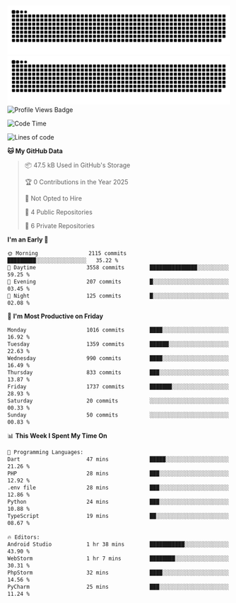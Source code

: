 <img src="https://github.com/nielsbaggerman/nielsbaggerman/blob/output/github-contribution-grid-snake.svg#gh-light-mode-only" alt="GitHub Snake Light">
<img src="https://github.com/nielsbaggerman/nielsbaggerman/blob/output/github-contribution-grid-snake-dark.svg#gh-dark-mode-only" alt="GitHub Snake Dark">
<img src="https://komarev.com/ghpvc/?username=nielsbaggerman&amp;label=Profile+Views" alt="Profile Views Badge" />

<!--START_SECTION:waka-->
![Code Time](http://img.shields.io/badge/Code%20Time-2%2C255%20hrs%2055%20mins-blue)

![Lines of code](https://img.shields.io/badge/From%20Hello%20World%20I%27ve%20Written-7.9%20million%20lines%20of%20code-blue)

**🐱 My GitHub Data** 

> 📦 47.5 kB Used in GitHub's Storage 
 > 
> 🏆 0 Contributions in the Year 2025
 > 
> 🚫 Not Opted to Hire
 > 
> 📜 4 Public Repositories 
 > 
> 🔑 6 Private Repositories 
 > 
**I'm an Early 🐤** 

```text
🌞 Morning                2115 commits        █████████░░░░░░░░░░░░░░░░   35.22 % 
🌆 Daytime                3558 commits        ███████████████░░░░░░░░░░   59.25 % 
🌃 Evening                207 commits         █░░░░░░░░░░░░░░░░░░░░░░░░   03.45 % 
🌙 Night                  125 commits         █░░░░░░░░░░░░░░░░░░░░░░░░   02.08 % 
```
📅 **I'm Most Productive on Friday** 

```text
Monday                   1016 commits        ████░░░░░░░░░░░░░░░░░░░░░   16.92 % 
Tuesday                  1359 commits        ██████░░░░░░░░░░░░░░░░░░░   22.63 % 
Wednesday                990 commits         ████░░░░░░░░░░░░░░░░░░░░░   16.49 % 
Thursday                 833 commits         ███░░░░░░░░░░░░░░░░░░░░░░   13.87 % 
Friday                   1737 commits        ███████░░░░░░░░░░░░░░░░░░   28.93 % 
Saturday                 20 commits          ░░░░░░░░░░░░░░░░░░░░░░░░░   00.33 % 
Sunday                   50 commits          ░░░░░░░░░░░░░░░░░░░░░░░░░   00.83 % 
```


📊 **This Week I Spent My Time On** 

```text
💬 Programming Languages: 
Dart                     47 mins             █████░░░░░░░░░░░░░░░░░░░░   21.26 % 
PHP                      28 mins             ███░░░░░░░░░░░░░░░░░░░░░░   12.92 % 
.env file                28 mins             ███░░░░░░░░░░░░░░░░░░░░░░   12.86 % 
Python                   24 mins             ███░░░░░░░░░░░░░░░░░░░░░░   10.88 % 
TypeScript               19 mins             ██░░░░░░░░░░░░░░░░░░░░░░░   08.67 % 

🔥 Editors: 
Android Studio           1 hr 38 mins        ███████████░░░░░░░░░░░░░░   43.90 % 
WebStorm                 1 hr 7 mins         ████████░░░░░░░░░░░░░░░░░   30.31 % 
PhpStorm                 32 mins             ████░░░░░░░░░░░░░░░░░░░░░   14.56 % 
PyCharm                  25 mins             ███░░░░░░░░░░░░░░░░░░░░░░   11.24 % 
```


<!--END_SECTION:waka-->
